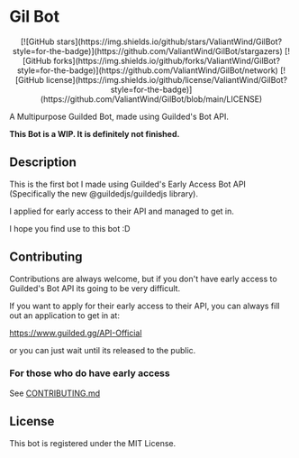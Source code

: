# Gil Bot 

<div align="center"> [![GitHub stars](https://img.shields.io/github/stars/ValiantWind/GilBot?style=for-the-badge)](https://github.com/ValiantWind/GilBot/stargazers) [![GitHub forks](https://img.shields.io/github/forks/ValiantWind/GilBot?style=for-the-badge)](https://github.com/ValiantWind/GilBot/network) [![GitHub license](https://img.shields.io/github/license/ValiantWind/GilBot?style=for-the-badge)](https://github.com/ValiantWind/GilBot/blob/main/LICENSE) </div>

A Multipurpose Guilded Bot, made using Guilded's Bot API.

**This Bot is a WIP. It is definitely not finished.**

## Description

This is the first bot I made using Guilded's Early Access Bot API (Specifically the new @guildedjs/guildedjs library).

I applied for early access to their API and managed to get in.

I hope you find use to this bot :D

## Contributing


Contributions are always welcome, but if you don't have early access to Guilded's Bot API its going to be very difficult.

If you want to apply for their early access to their API, you can always fill out an application to get in at:

https://www.guilded.gg/API-Official

or you can just wait until its released to the public.

### For those who do have early access

See [CONTRIBUTING.md](https://github.com/ValiantWind/GilBot/blob/main/CONTRIBUTING.md)

## License

This bot is registered under the MIT License.
